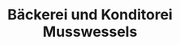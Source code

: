 ---
title: "Bäckerei und Konditorei Musswessels"
url: /dornum/baeckerei-und-konditorei-musswessels/
shop: Bäckerei
---